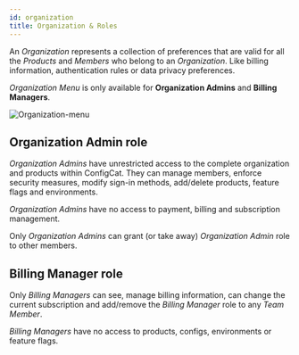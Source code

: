 ```yaml
---
id: organization
title: Organization & Roles
---
```

An *Organization* represents a collection of preferences that are valid for all the *Products* and *Members* who belong to
an *Organization*. Like billing information, authentication rules or data privacy preferences.

*Organization Menu* is only available for **Organization Admins** and **Billing Managers**.

![Organization-menu](/assets/organization-menu.png)

## Organization Admin role
*Organization Admins* have unrestricted access to the complete organization and products within ConfigCat. 
They can manage members, enforce security measures, modify sign-in methods, add/delete products, feature flags and environments. 

*Organization Admins* have no access to payment, billing and subscription management. 

Only *Organization Admins* can grant (or take away) *Organization Admin* role to other members.

## Billing Manager role
Only *Billing Managers* can see, manage billing information, can change the current subscription and add/remove 
the *Billing Manager* role to any *Team Member*.

*Billing Managers* have no access to products, configs, environments or feature flags.